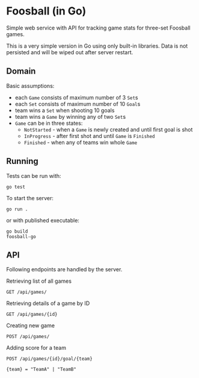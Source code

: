 # Foosball (in Go)

Simple web service with API for tracking game stats for three-set Foosball games.

This is a very simple version in Go using only built-in libraries. Data is not persisted
and will be wiped out after server restart.

## Domain

Basic assumptions:
* each `Game` consists of maximum number of 3 `Set`s
* each `Set` consists of maximum number of 10 `Goal`s
* team wins a `Set` when shooting 10 goals
* team wins a `Game` by winning any of two `Set`s
* `Game` can be in three states:
  - `NotStarted` - when a `Game` is newly created and until first goal is shot
  - `InProgress` - after first shot and until `Game` is `Finished`
  - `Finished` - when any of teams win whole `Game`

## Running

Tests can be run with:

```
go test
```

To start the server:

```
go run .
```

or with published executable:

```
go build
foosball-go
```

## API

Following endpoints are handled by the server.

Retrieving list of all games

```
GET /api/games/
```

Retrieving details of a game by ID

```
GET /api/games/{id}
```

Creating new game

```
POST /api/games/
```

Adding score for a team

```
POST /api/games/{id}/goal/{team}

{team} = "TeamA" | "TeamB"
```
